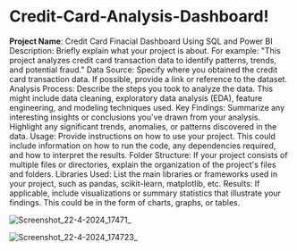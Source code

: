 # Credit-Card-Analysis-Dashboard!

**Project Name**: Credit Card Finacial Dashboard Using SQL and Power BI
Description: Briefly explain what your project is about. For example: "This project analyzes credit card transaction data to identify patterns, trends, and potential fraud."
Data Source: Specify where you obtained the credit card transaction data. If possible, provide a link or reference to the dataset.
Analysis Process: Describe the steps you took to analyze the data. This might include data cleaning, exploratory data analysis (EDA), feature engineering, and modeling techniques used.
Key Findings: Summarize any interesting insights or conclusions you've drawn from your analysis. Highlight any significant trends, anomalies, or patterns discovered in the data.
Usage: Provide instructions on how to use your project. This could include information on how to run the code, any dependencies required, and how to interpret the results.
Folder Structure: If your project consists of multiple files or directories, explain the organization of the project's files and folders.
Libraries Used: List the main libraries or frameworks used in your project, such as pandas, scikit-learn, matplotlib, etc.
Results: If applicable, include visualizations or summary statistics that illustrate your findings. This could be in the form of charts, graphs, or tables.


![Screenshot_22-4-2024_17471_](https://github.com/shubhamkadam-sk/Credit-Card-Analysis-Dashboard/assets/80535474/762ab4bb-609c-4fc9-9229-b8d14ad8893f)

![Screenshot_22-4-2024_174723_](https://github.com/shubhamkadam-sk/Credit-Card-Analysis-Dashboard/assets/80535474/e979edf1-204e-4cbe-931e-fb569302c35b)
